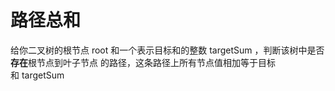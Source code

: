# 路径总和
给你二叉树的根节点 root 和一个表示目标和的整数 targetSum ，判断该树中是否**存在**根节点到叶子节点 的路径，这条路径上所有节点值相加等于目标和 targetSum 
